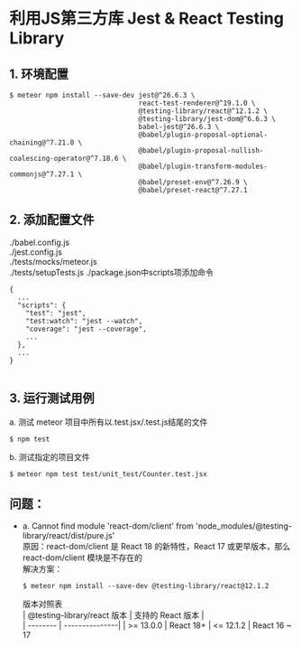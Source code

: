 # 利用JS第三方库 Jest & React Testing Library
## 1. 环境配置
```
$ meteor npm install --save-dev jest@^26.6.3 \
                                react-test-renderer@^19.1.0 \
                                @testing-library/react@^12.1.2 \
                                @testing-library/jest-dom@^6.6.3 \
                                babel-jest@^26.6.3 \
                                @babel/plugin-proposal-optional-chaining@^7.21.0 \
                                @babel/plugin-proposal-nullish-coalescing-operator@^7.18.6 \
                                @babel/plugin-transform-modules-commonjs@^7.27.1 \
                                @babel/preset-env@^7.26.9 \
                                @babel/preset-react@^7.27.1
```

## 2. 添加配置文件  
./babel.config.js  
./jest.config.js  
./tests/mocks/meteor.js  
./tests/setupTests.js
./package.json中scripts项添加命令 
```
{
  ...
  "scripts": {
    "test": "jest",
    "test:watch": "jest --watch",
    "coverage": "jest --coverage",
    ...
  },
  ...
}
  
```

## 3. 运行测试用例
a. 测试 meteor 项目中所有以.test.jsx/.test.js结尾的文件
```
$ npm test
```
b. 测试指定的项目文件
```
$ meteor npm test test/unit_test/Counter.test.jsx
```

## 问题：
* a. Cannot find module 'react-dom/client' from 'node_modules/@testing-library/react/dist/pure.js'  
  原因：react-dom/client 是 React 18 的新特性，React 17 或更早版本，那么 react-dom/client 模块是不存在的  
  解决方案：
  ```
  $ meteor npm install --save-dev @testing-library/react@12.1.2 
  ```   
  版本对照表  
  | @testing-library/react 版本	| 支持的 React 版本 |  
  | -------- | ---------------|
  | >= 13.0.0	| React 18+ 
  | <= 12.1.2	| React 16 ~ 17